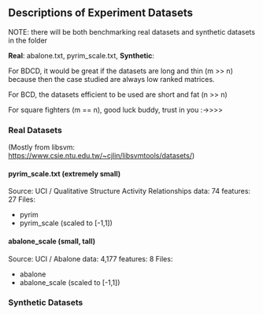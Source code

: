 ## Descriptions of Experiment Datasets

NOTE: there will be both benchmarking real datasets and synthetic datasets in the folder

**Real**: abalone.txt, pyrim_scale.txt, 
**Synthetic**: 

For BDCD, it would be great if the datasets are long and thin (m >> n) because then the case studied are always low ranked matrices. 

For BCD, the datasets efficient to be used are short and fat (n >> n)

For square fighters (m == n), good luck buddy, trust in you :->>>>


### Real Datasets
(Mostly from libsvm: https://www.csie.ntu.edu.tw/~cjlin/libsvmtools/datasets/)

#### pyrim_scale.txt (extremely small)
Source: UCI / Qualitative Structure Activity Relationships
data: 74
features: 27
Files:
- pyrim
- pyrim_scale (scaled to [-1,1])


#### abalone_scale (small, tall)
Source: UCI / Abalone
data: 4,177
features: 8
Files:
- abalone
- abalone_scale (scaled to [-1,1])


#### 


### Synthetic Datasets



